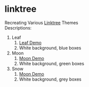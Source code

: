 # linktree
Recreating Various <a href="https://linktr.ee/" target="_blank">Linktree</a> Themes <br>
Descriptions: <br>
1. Leaf
    1. <a href="https://hannahjzhang.github.io/linktree/leaf/" target="_blank">Leaf Demo</a>
    2. White background, blue boxes
2. Moon
    1. <a href="https://hannahjzhang.github.io/linktree/moon/" target="_blank">Moon Demo</a>
    2. White background, green boxes
3. Snow
    1. <a href="https://hannahjzhang.github.io/linktree/snow/" target="_blank">Moon Demo</a>
    2. White background, grey boxes
